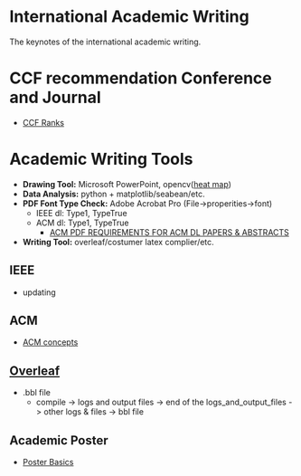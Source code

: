 # International Academic Writing
The keynotes of the international academic writing.

# CCF recommendation Conference and Journal
  - [CCF Ranks](https://www.ccf.org.cn/xspj/gyml/)

# Academic Writing Tools
- **Drawing Tool:** Microsoft PowerPoint, opencv([heat map](https://blog.csdn.net/u013381011/article/details/78341861))
- **Data Analysis:** python + matplotlib/seabean/etc.
- **PDF Font Type Check:** Adobe Acrobat Pro (File->properities->font)
  - IEEE dl: Type1, TypeTrue
  - ACM dl: Type1, TypeTrue
    - [ACM PDF REQUIREMENTS FOR ACM DL PAPERS & ABSTRACTS](http://www.scomminc.com/pp/acmsig/ACM-DL-requirements.htm)
- **Writing Tool:** overleaf/costumer latex complier/etc.

## IEEE
- updating

## ACM
- [ACM concepts](https://dl.acm.org/ccs/ccs.cfm)

## [Overleaf](https://www.overleaf.com/login)
- .bbl file
  - compile -> logs and output files -> end of the logs_and_output_files -> other logs & files -> bbl file
  
## Academic Poster
- [Poster Basics](https://guides.nyu.edu/posters)

